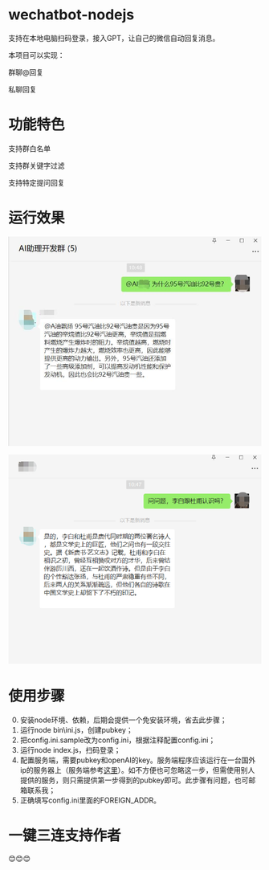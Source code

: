 # wechatbot-nodejs

支持在本地电脑扫码登录，接入GPT，让自己的微信自动回复消息。

本项目可以实现：

群聊@回复

私聊回复


# 功能特色

支持群白名单

支持群关键字过滤

支持特定提问回复


# 运行效果

![群聊](doc/images/group.jpg)

![私聊](doc/images/p2p.png)


# 使用步骤
0. 安装node环境、依赖，后期会提供一个免安装环境，省去此步骤；
1. 运行node bin\ini.js，创建pubkey；
2. 把config.ini.sample改为config.ini，根据注释配置config.ini；
3. 运行node index.js，扫码登录；
4. 配置服务端，需要pubkey和openAI的key。服务端程序应该运行在一台国外ip的服务器上（服务端参考[这里](https://github.com/sinajia/wechatbot-server)）。如不方便也可忽略这一步，但需使用别人提供的服务，则只需提供第一步得到的pubkey即可。此步骤有问题，也可邮箱联系我；
5. 正确填写config.ini里面的FOREIGN_ADDR。


# 一键三连支持作者
😊😊😊
